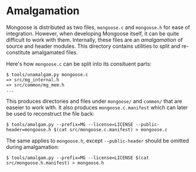 # Amalgamation

Mongoose is distributed as two files, `mongoose.c` and `mongoose.h` for ease of integration.
However, when developing Mongoose itself, it can be quite difficult to work with them.
Internally, these files are an _amalgamation_ of source and header modules.
This directory contains utilities to split and re-constitute amalgamated files.

Here's how `mongoose.c` can be split into its consituent parts:
```
$ tools/unamalgam.py mongoose.c
=> src/mg_internal.h
=> src/common/mg_mem.h
...
```

This produces directories and files under `mongoose/` and `common/` that are easeier to work with.
It also produces `mongoose.c.manifest` which can later be used to reconstruct the file back:
```
$ tools/amalgam.py --prefix=MG --license=LICENSE --public-header=mongoose.h $(cat src/mongoose.c.manifest) > mongoose.c
```

The same applies to `mongoose.h`, except `--public-header` should be omitted during amalgamation:

```
$ tools/amalgam.py --prefix=MG --license=LICENSE $(cat src/mongoose.h.manifest) > mongoose.h
```

